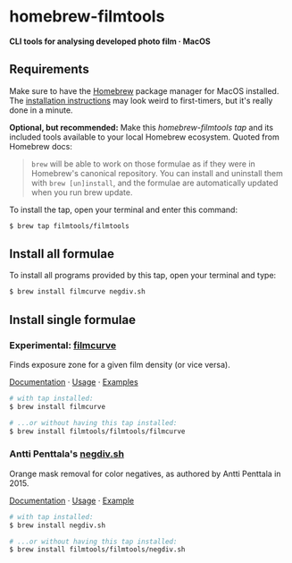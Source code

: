 
# homebrew-filmtools

**CLI tools for analysing developed photo film · MacOS**



## Requirements

Make sure to have the [Homebrew](https://brew.sh/) package manager for MacOS installed. The [installation instructions](https://brew.sh/) may look weird to first-timers, but it's really done in a minute. 

**Optional, but recommended:** Make this *homebrew-filmtools* *tap* and its included tools available to your local Homebrew ecosystem. Quoted from Homebrew docs: 
> `brew` will be able to work on those formulae as if they were in Homebrew's canonical repository. You can install and uninstall them with `brew [un]install`, and the formulae are automatically updated when you run brew update.

To install the tap, open your terminal and enter this command:

```bash
$ brew tap filmtools/filmtools
```



## Install all formulae

To install all programs provided by this tap, open your terminal and type:


```bash
$ brew install filmcurve negdiv.sh
```


## Install single formulae


### Experimental: [filmcurve](https://github.com/filmtools/filmcurve) 

Finds exposure zone for a given film density (or vice versa).

[Documentation](https://github.com/filmtools/filmcurve) &middot; [Usage](https://github.com/filmtools/filmcurve#usage) &middot; [Examples](https://github.com/filmtools/filmcurve#examples)

```bash
# with tap installed:
$ brew install filmcurve

# ...or without having this tap installed:
$ brew install filmtools/filmtools/filmcurve
```



### Antti Penttala's [negdiv.sh](https://github.com/filmtools/negdiv.sh)

Orange mask removal for color negatives, as authored by Antti Penttala in 2015. 

[Documentation](https://github.com/filmtools/negdiv.sh) &middot; [Usage](https://github.com/filmtools/negdiv.sh#usage) &middot; [Example](https://github.com/filmtools/negdiv.sh#example)

```bash
# with tap installed:
$ brew install negdiv.sh

# ...or without having this tap installed:
$ brew install filmtools/filmtools/negdiv.sh
```
